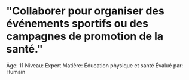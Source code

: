 # "Collaborer pour organiser des événements sportifs ou des campagnes de promotion de la santé."

Âge: 11
Niveau: Expert
Matière: Éducation physique et santé
Évalué par: Humain
